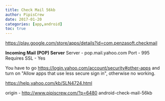 ```yaml
---
title: Check Mail 56kb
author: PipisCrew
date: 2017-01-20
categories: [app,android]
toc: true
---
```


https://play.google.com/store/apps/details?id=com.penzasoft.checkmail

**Incoming Mail (POP) Server**
Server - pop.mail.yahoo.com
Port - 995
Requires SSL - Yes

You have to go https://login.yahoo.com/account/security#other-apps and turn on
"Allow apps that use less secure sign in", otherwise no working.

https://help.yahoo.com/kb/SLN4724.html

origin - http://www.pipiscrew.com/?p=6480 android-check-mail-56kb